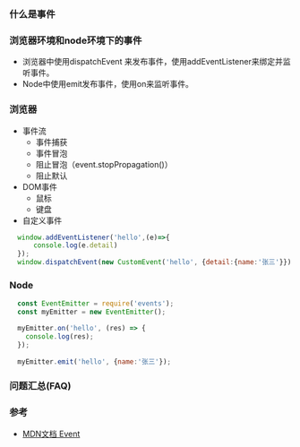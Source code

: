 ### 什么是事件  

### 浏览器环境和node环境下的事件  
- 浏览器中使用dispatchEvent 来发布事件，使用addEventListener来绑定并监听事件。
- Node中使用emit发布事件，使用on来监听事件。


### 浏览器  
- 事件流 
  - 事件捕获  
  - 事件冒泡  
  - 阻止冒泡（event.stopPropagation()）  
  - 阻止默认  
- DOM事件  
  - 鼠标  
  - 键盘  
- 自定义事件   
```js
  window.addEventListener('hello',(e)=>{
      console.log(e.detail)
  });
  window.dispatchEvent(new CustomEvent('hello', {detail:{name:'张三'}}))
```  

### Node  
```js
  const EventEmitter = require('events');
  const myEmitter = new EventEmitter();

  myEmitter.on('hello', (res) => {
    console.log(res);
  });
  
  myEmitter.emit('hello', {name:'张三'});
```

### 问题汇总(FAQ)

### 参考
- [MDN文档 Event](https://developer.mozilla.org/zh-CN/docs/Web/API/Event)
